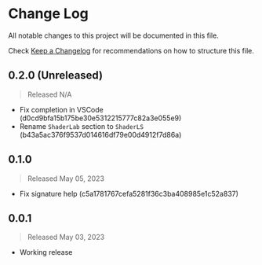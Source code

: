 # Change Log

All notable changes to this project will be documented in this file.

Check [Keep a Changelog](http://keepachangelog.com/) for recommendations on how to structure this file.


## 0.2.0 (Unreleased)
> Released N/A

* Fix completion in VSCode (d0cd9bfa15b175be30e5312215777c82a3e055e9)
* Rename `ShaderLab` section to `ShaderLS` (b43a5ac376f9537d014616df79e00d4912f7d86a)

## 0.1.0
> Released May 05, 2023

* Fix signature help (c5a1781767cefa5281f36c3ba408985e1c52a837)

## 0.0.1
> Released May 03, 2023

* Working release
